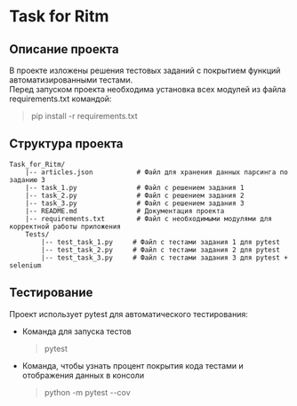 # Task for Ritm

## Описание проекта
В проекте изложены решения тестовых заданий с покрытием функций автоматизированными тестами.  
Перед запуском проекта необходима установка всех модулей из файла requirements.txt командой:
   > pip install -r requirements.txt

## Структура проекта
```
Task_for_Ritm/  
    |-- articles.json           # Файл для хранения данных парсинга по заданию 3  
    |-- task_1.py               # Файл с решением задания 1  
    |-- task_2.py               # Файл с решением задания 2  
    |-- task_3.py               # Файл с решением задания 3  
    |-- README.md               # Документация проекта  
    |-- requirements.txt        # Файл с необходимыми модулями для корректной работы приложения  
    Tests/  
        |-- test_task_1.py     # Файл с тестами задания 1 для pytest  
        |-- test_task_2.py     # Файл с тестами задания 2 для pytest  
        |-- test_task_3.py     # Файл с тестами задания 3 для pytest + selenium  
```

## Тестирование
Проект использует pytest для автоматического тестирования:
- Команда для запуска тестов
    > pytest
- Команда, чтобы узнать процент покрытия кода тестами и отображения данных в консоли
    > python -m pytest --cov
  